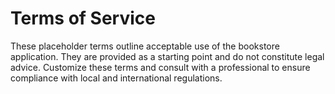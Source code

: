 # Terms of Service

These placeholder terms outline acceptable use of the bookstore application.
They are provided as a starting point and do not constitute legal advice.
Customize these terms and consult with a professional to ensure compliance with
local and international regulations.
